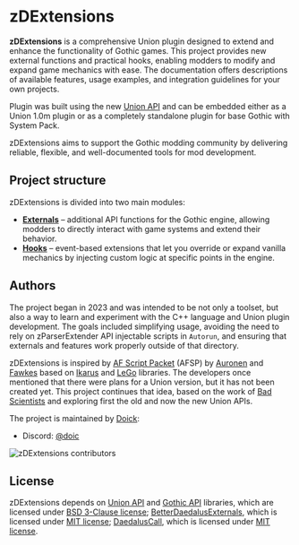 # zDExtensions

**zDExtensions** is a comprehensive Union plugin designed to extend and enhance the functionality of Gothic games. This project provides new external functions and practical hooks, enabling modders to modify and expand game mechanics with ease. The documentation offers descriptions of available features, usage examples, and integration guidelines for your own projects.

Plugin was built using the new [Union API](https://gitlab.com/union-framework/union-api) and can be embedded either as a Union 1.0m plugin or as a completely standalone plugin for base Gothic with System Pack.

zDExtensions aims to support the Gothic modding community by delivering reliable, flexible, and well-documented tools for mod development.

## Project structure

zDExtensions is divided into two main modules:

- **[Externals](https://github.com/Doick-Union-Workshop/zDExternals)** – additional API functions for the Gothic engine, allowing modders to directly interact with game systems and extend their behavior.  
- **[Hooks](https://github.com/Doick-Union-Workshop/zDHooks)** – event-based extensions that let you override or expand vanilla mechanics by injecting custom logic at specific points in the engine.  

## Authors

The project began in 2023 and was intended to be not only a toolset, but also a way to learn and experiment with the C++ language and Union plugin development. The goals included simplifying usage, avoiding the need to rely on zParserExtender API injectable scripts in `Autorun`, and ensuring that externals and features work properly outside of that directory.

zDExtensions is inspired by [AF Script Packet](https://github.com/Bad-Scientists/AF-Script-Packet) (AFSP) by [Auronen](https://github.com/auronen) and [Fawkes](https://github.com/Fawkes-dev) based on [Ikarus](https://github.com/Lehona/Ikarus) and [LeGo](https://github.com/Lehona/LeGo) libraries. The developers once mentioned that there were plans for a Union version, but it has not been created yet. This project continues that idea, based on the work of [Bad Scientists](https://github.com/Bad-Scientists) and exploring first the old and now the new Union APIs.

The project is maintained by [Doick](https://github.com/doick):

- Discord: [@doic](https://discordapp.com/users/219766962312577024)

![zDExtensions contributors](https://contrib.nn.ci/api?repo=Doick-Union-Workshop/zDDocs)

## License

zDExtensions depends on [Union API](https://gitlab.com/union-framework/union-api) and [Gothic API](https://gitlab.com/union-framework/gothic-api) libraries, which are licensed under [BSD 3-Clause license](https://gitlab.com/union-framework/union-api/-/blob/main/LICENSE); [BetterDaedalusExternals](https://github.com/bogu9821/BetterDaedalusExternals), which is licensed under [MIT license](https://github.com/bogu9821/BetterDaedalusExternals/blob/main/LICENSE); [DaedalusCall](https://github.com/bogu9821/DaedalusCall), which is licensed under [MIT license](https://github.com/bogu9821/DaedalusCall/blob/main/LICENSE).
